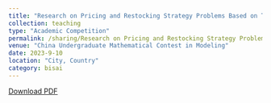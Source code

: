 ```yaml
---
title: "Research on Pricing and Restocking Strategy Problems Based on Time Series Analysis and Greedy Algorithm"
collection: teaching
type: "Academic Competition"
permalink: /sharing/Research on Pricing and Restocking Strategy Problems Based on Time Series Analysis and Greedy Algorithm
venue: "China Undergraduate Mathematical Contest in Modeling"
date: 2023-9-10
location: "City, Country"
category: bisai
---
```


[Download PDF](http://ShangrunLu.github.io/files/shumoguosai.pdf)

